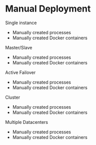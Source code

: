 Manual Deployment
=================

Single instance

- Manually created processes
- Manually created Docker containers

Master/Slave

- Manually created processes
- Manually created Docker containers

Active Failover

- Manually created processes
- Manually created Docker containers

Cluster

- Manually created processes
- Manually created Docker containers

Multiple Datacenters

- Manually created processes
- Manually created Docker containers
